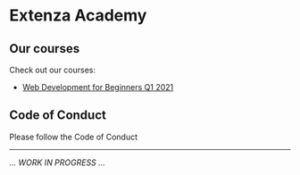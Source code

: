 # Extenza Academy

## Our courses

Check out our courses:

- [Web Development for Beginners Q1 2021](https://github.com/Extenza-Academy/2021-Q1-Web-Dev-For-Beginners)

## Code of Conduct

Please follow the Code of Conduct

_____

*... WORK IN PROGRESS ...*
